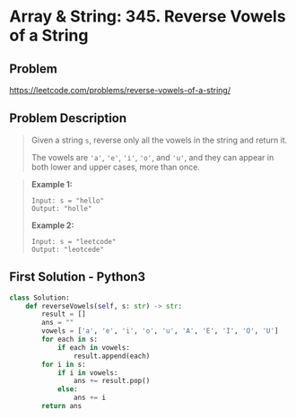 # Array & String: 345. Reverse Vowels of a String

## Problem ##

https://leetcode.com/problems/reverse-vowels-of-a-string/

## Problem Description ##

> Given a string `s`, reverse only all the vowels in the string and return it.
>
> The vowels are `'a'`, `'e'`, `'i'`, `'o'`, and `'u'`, and they can appear in both lower and upper cases, more than once.

> **Example 1:**
>
> ```
> Input: s = "hello"
> Output: "holle"
> ```
>
> **Example 2:**
>
> ```
> Input: s = "leetcode"
> Output: "leotcede"
> ```

## First Solution - Python3 ##

``` python
class Solution:
    def reverseVowels(self, s: str) -> str:
        result = []
        ans = ""
        vowels = ['a', 'e', 'i', 'o', 'u', 'A', 'E', 'I', 'O', 'U']
        for each in s:
            if each in vowels:
                result.append(each)
        for i in s:
            if i in vowels:
                ans += result.pop()
            else:
                ans += i
        return ans
```